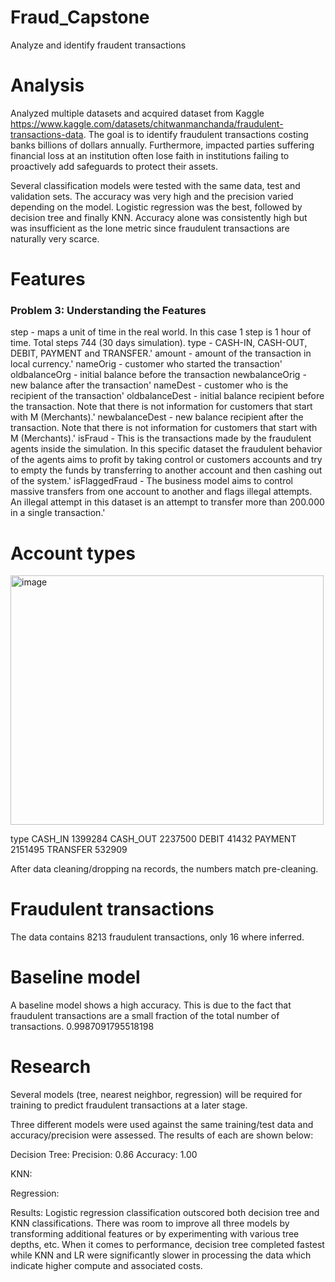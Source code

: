 # Fraud_Capstone
Analyze and identify fraudent transactions 

# Analysis
Analyzed multiple datasets and acquired dataset from Kaggle https://www.kaggle.com/datasets/chitwanmanchanda/fraudulent-transactions-data. The goal is to identify fraudulent transactions costing banks billions of dollars annually. Furthermore, impacted parties suffering financial loss at an institution often lose faith in institutions failing to proactively add safeguards to protect their assets.

Several classification models were tested with the same data, test and validation sets. The accuracy was very high and the precision varied depending on the model. Logistic regression was the best, followed by decision tree and finally KNN. Accuracy alone was consistently high but was insufficient as the lone metric since fraudulent transactions are naturally very scarce.

# Features
### Problem 3: Understanding the Features

step - maps a unit of time in the real world. In this case 1 step is 1 hour of time. Total steps 744 (30 days simulation).
type - CASH-IN, CASH-OUT, DEBIT, PAYMENT and TRANSFER.'
amount - amount of the transaction in local currency.'
nameOrig - customer who started the transaction'
oldbalanceOrg - initial balance before the transaction
newbalanceOrig - new balance after the transaction'
nameDest - customer who is the recipient of the transaction'
oldbalanceDest - initial balance recipient before the transaction. Note that there is not information for customers that start with M (Merchants).'
newbalanceDest - new balance recipient after the transaction. Note that there is not information for customers that start with M (Merchants).'
isFraud - This is the transactions made by the fraudulent agents inside the simulation. In this specific dataset the fraudulent behavior of the agents aims to profit by taking control or customers accounts and try to empty the funds by transferring to another account and then cashing out of the system.'
isFlaggedFraud - The business model aims to control massive transfers from one account to another and flags illegal attempts. An illegal attempt in this dataset is an attempt to transfer more than 200.000 in a single transaction.'

# Account types

<img width="501" height="399" alt="image" src="https://github.com/user-attachments/assets/7c902daa-2f2b-4864-9abd-73cd6c32221c" />

type
CASH_IN     1399284
CASH_OUT    2237500
DEBIT         41432
PAYMENT     2151495
TRANSFER     532909

After data cleaning/dropping na records, the numbers match pre-cleaning.

# Fraudulent transactions
The data contains 8213 fraudulent transactions, only 16 where inferred.

# Baseline model
A baseline model shows a high accuracy. This is due to the fact that fraudulent transactions are a small fraction of the total number of transactions.
0.9987091795518198

# Research
Several models (tree, nearest neighbor, regression) will be required for training to predict fraudulent transactions at a later stage.

Three different models were used against the same training/test data and accuracy/precision were assessed. The results of each are shown below:

Decision Tree:
Precision: 0.86
Accuracy: 1.00

KNN:

Regression:


Results:
Logistic regression classification outscored both decision tree and KNN classifications. There was room to improve all three models by transforming additional features or by experimenting with various tree depths, etc. When it comes to performance, decision tree completed fastest while KNN and LR were significantly slower in processing the data which indicate higher compute and associated costs.
